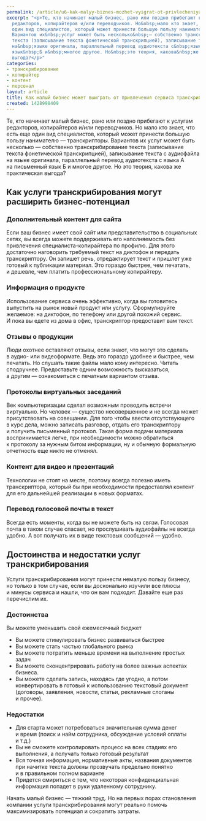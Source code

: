 ```yaml
---
permalink: /article/u6-kak-malyy-biznes-mozhet-vyigrat-ot-privlecheniya-servisa-transkribirovaniya
excerpt: "<p>Те, кто начинает малый бизнес, рано или поздно прибегают к&nbsp;услугам
  редакторов, копирайтеров и/или переводчиков. Но&nbsp;мало кто знает, что есть еще
  один вид специалистов, который может принести большую пользу нанимателю&nbsp;— транскрипторы.
  Вариантов их&nbsp;услуг может быть несколько&nbsp;— собственно транскрибирование
  текста (записывание текста фонетической транскрипцией), записывание текста с&nbsp;аудиофайла
  на&nbsp;языке оригинала, параллельный перевод аудиотекста с&nbsp;языка&nbsp;А на&nbsp;письменный
  язык&nbsp;Б и&nbsp;многое другое. Но&nbsp;это теория, какова&nbsp;же практическая
  выгода?</p>"
categories:
- транскрибирование
- копирайтер
- контент
- персонал
layout: article
title: Как малый бизнес может выиграть от привлечения сервиса транскрибирования
created: 1428998409
---
```

<p>Те, кто начинает малый бизнес, рано или поздно прибегают к&nbsp;услугам редакторов, копирайтеров и/или переводчиков. Но&nbsp;мало кто знает, что есть еще один вид специалистов, который может принести большую пользу нанимателю&nbsp;— транскрипторы. Вариантов их&nbsp;услуг может быть несколько&nbsp;— собственно транскрибирование текста (записывание текста фонетической транскрипцией), записывание текста с&nbsp;аудиофайла на&nbsp;языке оригинала, параллельный перевод аудиотекста с&nbsp;языка&nbsp;А на&nbsp;письменный язык&nbsp;Б и&nbsp;многое другое. Но&nbsp;это теория, какова&nbsp;же практическая выгода?</p>
<h2>Как услуги транскрибирования могут расширить бизнес-потенциал</h2>
<h3>Дополнительный контент для сайта</h3>
<p>Если ваш бизнес имеет свой сайт или представительство в&nbsp;социальных сетях, вы&nbsp;всегда можете поддерживать его наполняемость без привлечения специалиста-копирайтера по&nbsp;профилю. Для этого достаточно наговорить требуемый текст на&nbsp;диктофон и&nbsp;передать транскриптору. Он&nbsp;запишет речь, отредактирует текст и&nbsp;пришлет уже готовый к&nbsp;публикации материал. Это гораздо быстрее, чем печатать, и&nbsp;дешевле, чем платить профессиональному копирайтеру.</p>
<h3>Информация о&nbsp;продукте</h3>
<p>Использование сервиса очень эффективно, когда вы&nbsp;готовитесь выпустить на&nbsp;рынок новый продукт или услугу. Сформулируйте желаемое: на&nbsp;диктофон, по&nbsp;телефону или другой похожий сервис. И&nbsp;пока вы&nbsp;едете из&nbsp;дома в&nbsp;офис, транскриптор предоставит вам текст.</p>
<h3>Отзывы о&nbsp;продукции</h3>
<p>Люди охотнее оставляют отзывы, если знают, что могут это сделать в&nbsp;аудио- или видеоформате. Ведь это гораздо удобнее и&nbsp;быстрее, чем печатать. Но&nbsp;слушать такие файлы мало кому интересно. Читать сподручнее. Предоставьте одним возможность высказаться, а&nbsp;другим&nbsp;— ознакомиться с&nbsp;печатным вариантом отзыва. </p>
<h3>Протоколы виртуальных заседаний</h3>
<p>Век компьютеризации сделал возможным проводить встречи виртуально. Но&nbsp;человек&nbsp;— существо несовершенное и&nbsp;не&nbsp;всегда может присутствовать на&nbsp;совещании. Для того чтобы ввести отсутствующего в&nbsp;курс дела, можно записать разговор, отдать его транскриптору и&nbsp;получить письменный протокол. Такая форма подачи материала воспринимается легче, при необходимости можно обратиться к&nbsp;протоколу за&nbsp;нужным битом информации, ну&nbsp;и&nbsp;обычную формальную отчетность еще никто не&nbsp;отменял.</p>
<h3>Контент для видео и&nbsp;презентаций</h3>
<p>Технологии не&nbsp;стоят на&nbsp;месте, поэтому всегда полезно иметь транскриптора, который&nbsp;бы при необходимости предоставлял контент для его дальнейшей реализации в&nbsp;новых форматах.</p>
<h3>Перевод голосовой почты в&nbsp;текст</h3>
<p>Всегда есть моменты, когда вы&nbsp;не&nbsp;можете быть на&nbsp;связи. Голосовая почта в&nbsp;таком случае спасает, но&nbsp;прослушивать аудиофайлы не&nbsp;всегда удобно. А&nbsp;вот получать их&nbsp;в&nbsp;виде текстовых сообщений&nbsp;— удобно. </p>
<h2>Достоинства и&nbsp;недостатки услуг транскрибирования</h2>
<p>Услуги транскрибирования могут принести немалую пользу бизнесу, но&nbsp;только в&nbsp;том случае, если вы&nbsp;досконально изучили все плюсы и&nbsp;минусы сервиса и&nbsp;нашли, что он&nbsp;вам подходит. Давайте еще раз перечислим&nbsp;их.</p>
<h3>Достоинства</h3>
<p>Вы&nbsp;можете уменьшить свой ежемесячный бюджет</p>
<p>
	<ul>
		<li><span>Вы</span>&nbsp;<span>можете стимулировать бизнес развиваться быстрее</span></li>
		<li><span>Вы</span>&nbsp;<span>можете стать частью глобального рынка</span></li>
		<li><span>Вы</span>&nbsp;<span>можете потратить меньше времени на</span>&nbsp;<span>выполнение простых задач</span></li>
		<li><span>Вы</span>&nbsp;<span>можете сконцентрировать работу на</span>&nbsp;<span>более важных аспектах бизнеса.</span></li>
		<li><span>Вы</span>&nbsp;<span>можете сделать запись, находясь где угодно, а</span>&nbsp;<span>потом конвертировать в</span>&nbsp;<span>готовый к</span>&nbsp;<span>использованию текстовый документ (договоры, заявления, новости, статьи, рекламные слоганы и</span>&nbsp;<span>прочее).</span></li>
	</ul>
</p>
<h3>Недостатки</h3>
<p>
	<ul>
		<li><span>Для старта может потребоваться значительная сумма денег и</span>&nbsp;<span>время (поиск и</span>&nbsp;<span>найм сотрудника, обсуждение условий оплаты и</span>&nbsp;<span>т.д.)</span></li>
		<li><span>Вы</span>&nbsp;<span>не</span>&nbsp;<span>сможете контролировать процесс на</span>&nbsp;<span>всех стадиях его выполнения, а</span>&nbsp;<span>получать только готовый результат</span></li>
		<li><span>Вся точная информация, нормативные акты, названия документов при начитке текста должны прозвучать предельно понятно и</span>&nbsp;<span>в</span>&nbsp;<span>правильном полном варианте</span></li>
		<li><span>Придется смириться с</span>&nbsp;<span>тем, что некоторая конфиденциальная информация попадет в</span>&nbsp;<span>руки удаленному сотруднику.</span></li>
	</ul>
</p>
<p>Начать малый бизнес&nbsp;— тяжкий труд. Но&nbsp;на&nbsp;первых порах становления компании услуги транскрибирования могут реально помочь максимизировать потенциал и&nbsp;сократить затраты.</p>
